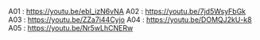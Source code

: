 A01 : https://youtu.be/ebI_izN6vNA
A02 : https://youtu.be/7jd5WsyFbGk
A03 : https://youtu.be/ZZa7i44Cyjo
A04 : https://youtu.be/DOMQJ2kU-k8
A05 : https://youtu.be/Nr5wLhCNERw